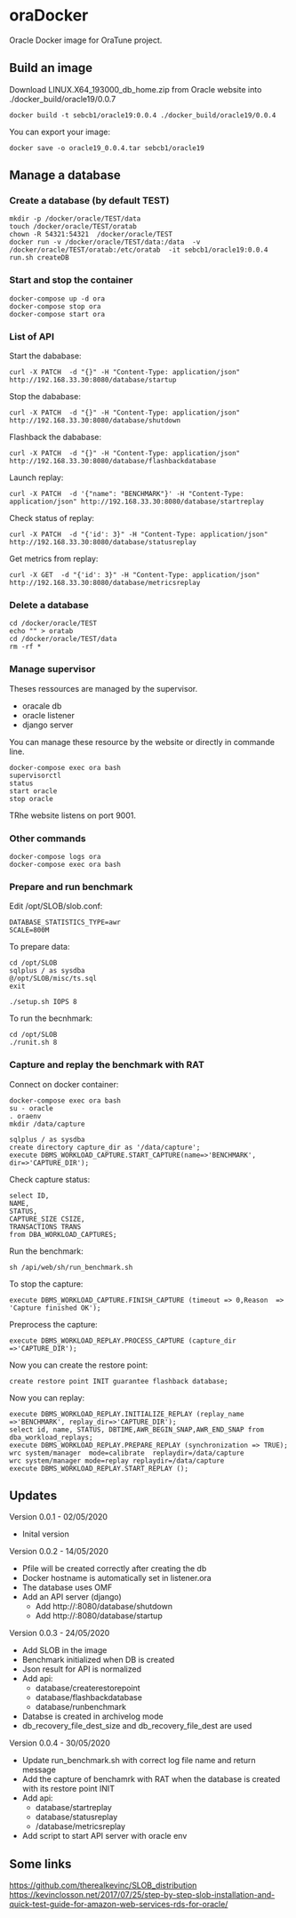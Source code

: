# oraDocker

Oracle Docker image for OraTune project.

## Build an image

Download LINUX.X64_193000_db_home.zip from Oracle website into ./docker_build/oracle19/0.0.7

```
docker build -t sebcb1/oracle19:0.0.4 ./docker_build/oracle19/0.0.4
```

You can export your image:
```
docker save -o oracle19_0.0.4.tar sebcb1/oracle19
```

## Manage a database

### Create a database (by default TEST)

```
mkdir -p /docker/oracle/TEST/data
touch /docker/oracle/TEST/oratab
chown -R 54321:54321  /docker/oracle/TEST
docker run -v /docker/oracle/TEST/data:/data  -v /docker/oracle/TEST/oratab:/etc/oratab  -it sebcb1/oracle19:0.0.4 run.sh createDB
```

### Start and stop the container

```
docker-compose up -d ora
docker-compose stop ora
docker-compose start ora
```

### List of API

Start the dababase: 
```
curl -X PATCH  -d "{}" -H "Content-Type: application/json" http://192.168.33.30:8080/database/startup
```

Stop the dababase: 
```
curl -X PATCH  -d "{}" -H "Content-Type: application/json" http://192.168.33.30:8080/database/shutdown
```

Flashback the dababase: 
```
curl -X PATCH  -d "{}" -H "Content-Type: application/json" http://192.168.33.30:8080/database/flashbackdatabase
```

Launch replay:
```
curl -X PATCH  -d '{"name": "BENCHMARK"}' -H "Content-Type: application/json" http://192.168.33.30:8080/database/startreplay
```

Check status of replay:
```
curl -X PATCH  -d "{'id': 3}" -H "Content-Type: application/json" http://192.168.33.30:8080/database/statusreplay
```

Get metrics from replay:
```
curl -X GET  -d "{'id': 3}" -H "Content-Type: application/json" http://192.168.33.30:8080/database/metricsreplay
```


### Delete a database

```
cd /docker/oracle/TEST
echo "" > oratab
cd /docker/oracle/TEST/data
rm -rf *
```

### Manage supervisor

Theses ressources are managed by the supervisor.

- oracale db
- oracle listener
- django server

You can manage these resource by the website or directly in commande line.

```
docker-compose exec ora bash
supervisorctl
status
start oracle
stop oracle 
```

TRhe website listens on port 9001.

### Other commands

```
docker-compose logs ora
docker-compose exec ora bash
```

### Prepare and run benchmark

Edit /opt/SLOB/slob.conf:
```
DATABASE_STATISTICS_TYPE=awr
SCALE=800M
```

To prepare data:
```
cd /opt/SLOB
sqlplus / as sysdba
@/opt/SLOB/misc/ts.sql
exit

./setup.sh IOPS 8
```

To run the becnhmark:
```
cd /opt/SLOB
./runit.sh 8
```

### Capture and replay the benchmark with RAT

Connect on docker container:
```
docker-compose exec ora bash
su - oracle
. oraenv
mkdir /data/capture
```

```
sqlplus / as sysdba
create directory capture_dir as '/data/capture';
execute DBMS_WORKLOAD_CAPTURE.START_CAPTURE(name=>'BENCHMARK', dir=>'CAPTURE_DIR');

```

Check capture status:
```
select ID,
NAME,
STATUS,
CAPTURE_SIZE CSIZE,
TRANSACTIONS TRANS
from DBA_WORKLOAD_CAPTURES;
```

Run the benchmark:
```
sh /api/web/sh/run_benchmark.sh
```

To stop the capture:
```
execute DBMS_WORKLOAD_CAPTURE.FINISH_CAPTURE (timeout => 0,Reason  => 'Capture finished OK');
```

Preprocess the capture:
```
execute DBMS_WORKLOAD_REPLAY.PROCESS_CAPTURE (capture_dir =>'CAPTURE_DIR');
```

Now you can create the restore point:
```
create restore point INIT guarantee flashback database;
```

Now you can replay:
```
execute DBMS_WORKLOAD_REPLAY.INITIALIZE_REPLAY (replay_name =>'BENCHMARK', replay_dir=>'CAPTURE_DIR');
select id, name, STATUS, DBTIME,AWR_BEGIN_SNAP,AWR_END_SNAP from dba_workload_replays;
execute DBMS_WORKLOAD_REPLAY.PREPARE_REPLAY (synchronization => TRUE);
wrc system/manager  mode=calibrate  replaydir=/data/capture
wrc system/manager mode=replay replaydir=/data/capture
execute DBMS_WORKLOAD_REPLAY.START_REPLAY ();
```


## Updates

Version 0.0.1 - 02/05/2020 
- Inital version

Version 0.0.2 - 14/05/2020 
- Pfile will be created correctly after creating the db
- Docker hostname is automatically set in listener.ora
- The database uses OMF
- Add an API server (django)
	- Add http://<ip>:8080/database/shutdown
	- Add http://<ip>:8080/database/startup

Version 0.0.3 - 24/05/2020 
- Add SLOB in the image
- Benchmark initialized when DB is created
- Json result for API is normalized
- Add api:
	- database/createrestorepoint
	- database/flashbackdatabase
	- database/runbenchmark
- Databse is created in archivelog mode
- db_recovery_file_dest_size and db_recovery_file_dest are used

Version 0.0.4 - 30/05/2020
- Update run_benchmark.sh with correct log file name and return message
- Add the capture of benchamrk with RAT when the database is created with its restore point INIT
- Add api:
	- database/startreplay
	- database/statusreplay
	- /database/metricsreplay
- Add script to start API server with oracle env

## Some links

https://github.com/therealkevinc/SLOB_distribution
https://kevinclosson.net/2017/07/25/step-by-step-slob-installation-and-quick-test-guide-for-amazon-web-services-rds-for-oracle/


